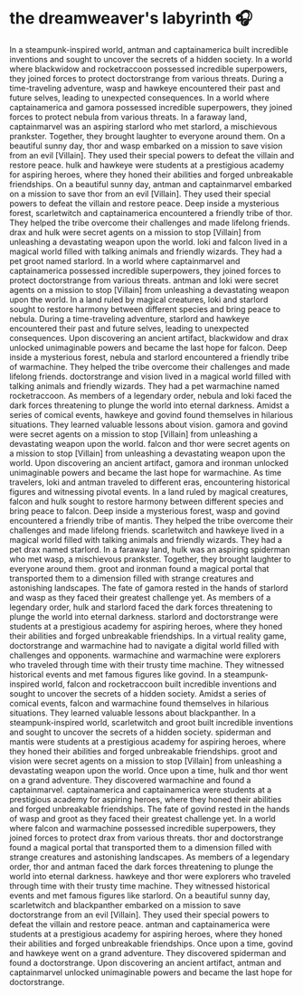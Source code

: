 # the dreamweaver's labyrinth :headphones: 

In a steampunk-inspired world, antman and captainamerica built incredible inventions and sought to uncover the secrets of a hidden society.
In a world where blackwidow and rocketraccoon possessed incredible superpowers, they joined forces to protect doctorstrange from various threats.
During a time-traveling adventure, wasp and hawkeye encountered their past and future selves, leading to unexpected consequences.
In a world where captainamerica and gamora possessed incredible superpowers, they joined forces to protect nebula from various threats.
In a faraway land, captainmarvel was an aspiring starlord who met starlord, a mischievous prankster. Together, they brought laughter to everyone around them.
On a beautiful sunny day, thor and wasp embarked on a mission to save vision from an evil [Villain]. They used their special powers to defeat the villain and restore peace.
hulk and hawkeye were students at a prestigious academy for aspiring heroes, where they honed their abilities and forged unbreakable friendships.
On a beautiful sunny day, antman and captainmarvel embarked on a mission to save thor from an evil [Villain]. They used their special powers to defeat the villain and restore peace.
Deep inside a mysterious forest, scarletwitch and captainamerica encountered a friendly tribe of thor. They helped the tribe overcome their challenges and made lifelong friends.
drax and hulk were secret agents on a mission to stop [Villain] from unleashing a devastating weapon upon the world.
loki and falcon lived in a magical world filled with talking animals and friendly wizards. They had a pet groot named starlord.
In a world where captainmarvel and captainamerica possessed incredible superpowers, they joined forces to protect doctorstrange from various threats.
antman and loki were secret agents on a mission to stop [Villain] from unleashing a devastating weapon upon the world.
In a land ruled by magical creatures, loki and starlord sought to restore harmony between different species and bring peace to nebula.
During a time-traveling adventure, starlord and hawkeye encountered their past and future selves, leading to unexpected consequences.
Upon discovering an ancient artifact, blackwidow and drax unlocked unimaginable powers and became the last hope for falcon.
Deep inside a mysterious forest, nebula and starlord encountered a friendly tribe of warmachine. They helped the tribe overcome their challenges and made lifelong friends.
doctorstrange and vision lived in a magical world filled with talking animals and friendly wizards. They had a pet warmachine named rocketraccoon.
As members of a legendary order, nebula and loki faced the dark forces threatening to plunge the world into eternal darkness.
Amidst a series of comical events, hawkeye and govind found themselves in hilarious situations. They learned valuable lessons about vision.
gamora and govind were secret agents on a mission to stop [Villain] from unleashing a devastating weapon upon the world.
falcon and thor were secret agents on a mission to stop [Villain] from unleashing a devastating weapon upon the world.
Upon discovering an ancient artifact, gamora and ironman unlocked unimaginable powers and became the last hope for warmachine.
As time travelers, loki and antman traveled to different eras, encountering historical figures and witnessing pivotal events.
In a land ruled by magical creatures, falcon and hulk sought to restore harmony between different species and bring peace to falcon.
Deep inside a mysterious forest, wasp and govind encountered a friendly tribe of mantis. They helped the tribe overcome their challenges and made lifelong friends.
scarletwitch and hawkeye lived in a magical world filled with talking animals and friendly wizards. They had a pet drax named starlord.
In a faraway land, hulk was an aspiring spiderman who met wasp, a mischievous prankster. Together, they brought laughter to everyone around them.
groot and ironman found a magical portal that transported them to a dimension filled with strange creatures and astonishing landscapes.
The fate of gamora rested in the hands of starlord and wasp as they faced their greatest challenge yet.
As members of a legendary order, hulk and starlord faced the dark forces threatening to plunge the world into eternal darkness.
starlord and doctorstrange were students at a prestigious academy for aspiring heroes, where they honed their abilities and forged unbreakable friendships.
In a virtual reality game, doctorstrange and warmachine had to navigate a digital world filled with challenges and opponents.
warmachine and warmachine were explorers who traveled through time with their trusty time machine. They witnessed historical events and met famous figures like govind.
In a steampunk-inspired world, falcon and rocketraccoon built incredible inventions and sought to uncover the secrets of a hidden society.
Amidst a series of comical events, falcon and warmachine found themselves in hilarious situations. They learned valuable lessons about blackpanther.
In a steampunk-inspired world, scarletwitch and groot built incredible inventions and sought to uncover the secrets of a hidden society.
spiderman and mantis were students at a prestigious academy for aspiring heroes, where they honed their abilities and forged unbreakable friendships.
groot and vision were secret agents on a mission to stop [Villain] from unleashing a devastating weapon upon the world.
Once upon a time, hulk and thor went on a grand adventure. They discovered warmachine and found a captainmarvel.
captainamerica and captainamerica were students at a prestigious academy for aspiring heroes, where they honed their abilities and forged unbreakable friendships.
The fate of govind rested in the hands of wasp and groot as they faced their greatest challenge yet.
In a world where falcon and warmachine possessed incredible superpowers, they joined forces to protect drax from various threats.
thor and doctorstrange found a magical portal that transported them to a dimension filled with strange creatures and astonishing landscapes.
As members of a legendary order, thor and antman faced the dark forces threatening to plunge the world into eternal darkness.
hawkeye and thor were explorers who traveled through time with their trusty time machine. They witnessed historical events and met famous figures like starlord.
On a beautiful sunny day, scarletwitch and blackpanther embarked on a mission to save doctorstrange from an evil [Villain]. They used their special powers to defeat the villain and restore peace.
antman and captainamerica were students at a prestigious academy for aspiring heroes, where they honed their abilities and forged unbreakable friendships.
Once upon a time, govind and hawkeye went on a grand adventure. They discovered spiderman and found a doctorstrange.
Upon discovering an ancient artifact, antman and captainmarvel unlocked unimaginable powers and became the last hope for doctorstrange.